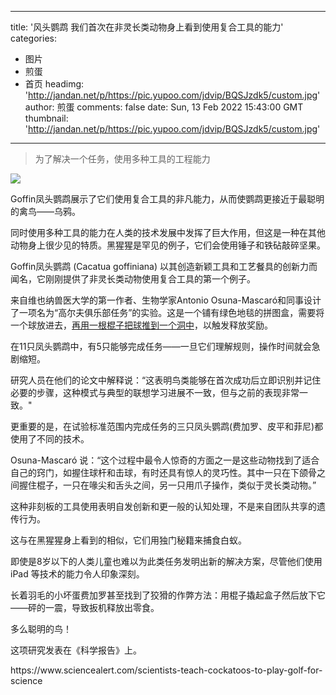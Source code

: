 
---
title: '风头鹦鹉 我们首次在非灵长类动物身上看到使用复合工具的能力'
categories: 
 - 图片
 - 煎蛋
 - 首页
headimg: 'http://jandan.net/p/https://pic.yupoo.com/jdvip/BQSJzdk5/custom.jpg'
author: 煎蛋
comments: false
date: Sun, 13 Feb 2022 15:43:00 GMT
thumbnail: 'http://jandan.net/p/https://pic.yupoo.com/jdvip/BQSJzdk5/custom.jpg'
---

<div>   
<blockquote><p>为了解决一个任务，使用多种工具的工程能力</p></blockquote><img src="http://jandan.net/p/https://pic.yupoo.com/jdvip/BQSJzdk5/custom.jpg" referrerpolicy="no-referrer"><p>Goffin凤头鹦鹉展示了它们使用复合工具的非凡能力，从而使鹦鹉更接近于最聪明的禽鸟——乌鸦。</p>
<p>同时使用多种工具的能力在人类的技术发展中发挥了巨大作用，但这是一种在其他动物身上很少见的特质。黑猩猩是罕见的例子，它们会使用锤子和铁砧敲碎坚果。</p>
<p>Goffin凤头鹦鹉 (Cacatua goffiniana) 以其创造新颖工具和工艺餐具的创新力而闻名，它刚刚提供了非灵长类动物使用复合工具的第一个例子。</p>
<p>来自维也纳兽医大学的第一作者、生物学家Antonio Osuna-Mascaró和同事设计了一项名为“高尔夫俱乐部任务”的实验。这是一个铺有绿色地毯的拼图盒，需要将一个球放进去，<a href="https://www.sciencealert.com/images/2022-02/processed/CockyPushingBallWtithStickAlongBoxWithGreenCarpetedFloor_1024.jpg">再用一根棍子把球推到一个洞中</a>，以触发释放奖励。</p>
<p>在11只凤头鹦鹉中，有5只能够完成任务——一旦它们理解规则，操作时间就会急剧缩短。</p>
<p>研究人员在他们的论文中解释说：“这表明鸟类能够在首次成功后立即识别并记住必要的步骤，这种模式与典型的联想学习进展不一致，但与之前的表现非常一致。"</p>
<p>更重要的是，在试验标准范围内完成任务的三只凤头鹦鹉(费加罗、皮平和菲尼)都使用了不同的技术。</p>
<p>Osuna-Mascaró 说：“这个过程中最令人惊奇的方面之一是这些动物找到了适合自己的窍门，如握住球杆和击球，有时还具有惊人的灵巧性。其中一只在下颌骨之间握住棍子，一只在喙尖和舌头之间，另一只用爪子操作，类似于灵长类动物。”</p>
<p>这种非刻板的工具使用表明自发创新和更一般的认知处理，不是来自团队共享的遗传行为。</p>
<p>这与在黑猩猩身上看到的相似，它们用独门秘籍来捕食白蚁。</p>
<p>即使是8岁以下的人类儿童也难以为此类任务发明出新的解决方案，尽管他们使用 iPad 等技术的能力令人印象深刻。</p>
<p>长着羽毛的小坏蛋费加罗甚至找到了狡猾的作弊方法：用棍子撬起盒子然后放下它——砰的一震，导致扳机释放出零食。</p>
<p>多么聪明的鸟！</p>
<p>这项研究发表在《科学报告》上。</p>
<p>https://www.sciencealert.com/scientists-teach-cockatoos-to-play-golf-for-science</p>  
</div>
            